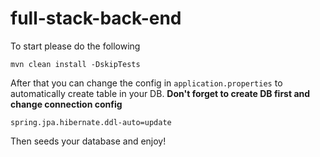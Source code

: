 # full-stack-back-end

To start please do the following

```
mvn clean install -DskipTests
```

After that you can change the config in `application.properties` to automatically create table in your DB. **Don't forget to create DB first and change connection config**
```
spring.jpa.hibernate.ddl-auto=update
```

Then seeds your database and enjoy!